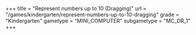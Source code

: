 +++
title = "Represent numbers up to 10 (Dragging)"
url = "/games/kindergarten/represent-numbers-up-to-10-dragging"
grade = "Kindergarten"
gametype = "MINI_COMPUTER"
subgametype = "MC_DR_1"
+++